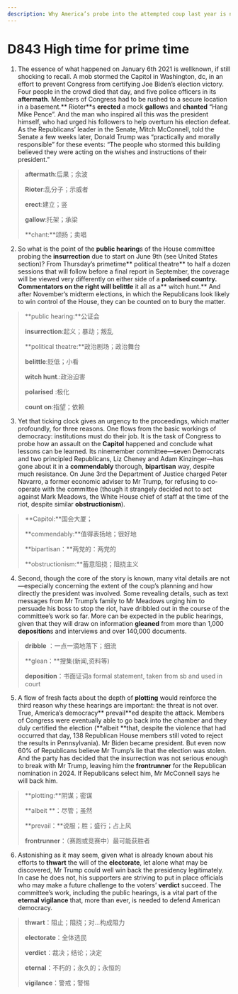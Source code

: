 ```yaml
---
description: Why America’s probe into the attempted coup last year is needed, before it’s too late 
---
```


# D843 High time for prime time 
1. The essence of what happened on January 6th 2021 is wellknown, if still shocking to recall. A mob stormed the Capitol in Washington, dc, in an effort to prevent Congress from certifying Joe Biden’s election victory. Four people in the crowd died that day, and five police officers in its **aftermath**. Members of Congress had to be rushed to a secure location in a basement.** Rioter**s **erected** a mock **gallow**s and **chanted** “Hang Mike Pence”. And the man who inspired all this was the president himself, who had urged his followers to help overturn his election defeat. As the Republicans’ leader in the Senate, Mitch McConnell, told the Senate a few weeks later, Donald Trump was “practically and morally responsible” for these events: “The people who stormed this building believed they were acting on the wishes and instructions of their president.”

> **aftermath**:后果；余波
 > 
> **Rioter**:乱分子；示威者
 > 
> **erect**:建立；竖
 > 
> **gallow**:托架；承梁
 > 
> **chant:**颂扬；卖唱
 > 

2. So what is the point of the **public hearing**s of the House committee probing the **insurrection** due to start on June 9th (see United States section)? From Thursday’s prime­time** political theatre** to half a dozen sessions that will follow before a final report in September, the coverage will be viewed very differently on either side of a **polarised **country. Commentators on the right will** belittle** it all as a** witch hunt.** And after November’s midterm elections, in which the Republicans look likely to win control of the House, they can be counted on to bury the matter.

> **public hearing:**公证会
 > 
> **insurrection**:起义；暴动；叛乱
 > 
> **political theatre:**政治剧场；政治舞台
 > 
> **belittle**:贬低；小看
 > 
> **witch hunt**.:政治迫害
 > 
> **polarised** :极化
 > 
> **count on**:指望；依赖
 > 

3. Yet that ticking clock gives an urgency to the proceedings, which matter profoundly, for three reasons. One flows from the basic workings of democracy: institutions must do their job. It is the task of Congress to probe how an assault on the **Capitol** happened and conclude what lessons can be learned. Its nine­member committee—seven Democrats and two principled Republicans, Liz Cheney and Adam Kinzinger—has gone about it in a **commendably** thorough, **bipartisan** way, despite much resistance. On June 3rd the Department of Justice charged Peter Navarro, a former economic adviser to Mr Trump, for refusing to  co­operate with the committee (though it strangely decided not to act against Mark Meadows, the White House chief of staff at the time of the riot, despite similar **obstructionism**).

> **Capitol:**国会大厦；
 > 
> **commendably:**值得表扬地；很好地
 > 
> **bipartisan：**两党的：两党的
 > 
> **obstructionism:**蓄意阻挠；阻挠主义
 > 

4. Second, though the core of the story is known, many vital details are not—especially concerning the extent of the coup’s planning and how directly the president was involved. Some revealing details, such as text messages from Mr Trump’s family to Mr Meadows urging him to persuade his boss to stop the riot, have dribbled out in the course of the committee’s work so far. More can be expected in the public hearings, given that they will draw on information **gleaned** from more than 1,000 **deposition**s and interviews and over 140,000 documents.

> **dribble** ：一点一滴地落下；细流
 > 
> **glean：**搜集(新闻,资料等)
 > 
> **deposition**：书面证词a formal statement, taken from sb and used in court
 > 

5. A flow of fresh facts about the depth of **plotting** would reinforce the third reason why these hearings are important: the threat is not over. True, America’s democracy** prevail**ed despite the attack. Members of Congress were eventually able to go back into the chamber and they duly certified the election (**albeit **that, despite the violence that had occurred that day, 138 Republican House members still voted to reject the results in Pennsylvania). Mr Biden became president. But even now 60% of Republicans believe Mr Trump’s lie that the election was stolen. And the party has decided that the insurrection was not serious enough to break with Mr Trump, leaving him the **front­runner** for the Republican nomination in 2024. If Republicans select him, Mr McConnell says he will back him.

> **plotting:**阴谋；密谋
 > 
> **albeit **：尽管；虽然
 > 
> **prevail：**说服；胜；盛行；占上风
 > 
> **front­runner**：（赛跑或竞赛中）最可能获胜者
 > 

6. Astonishing as it may seem, given what is already known about his efforts to **thwart** the will of the **electorate**, let alone what may be discovered, Mr Trump could well win back the presidency legitimately. In case he does not, his supporters are striving to put in place officials who may make a future challenge to the voters’ **verdict** succeed. The committee’s work, including the public hearings, is a vital part of the **eternal vigilance** that, more than ever, is needed to defend American democracy.

> **thwart**：阻止；阻挠；对…构成阻力
 > 
> **electorate**：全体选民
 > 
> **verdict**：裁决；结论；决定
 > 
> **eternal**：不朽的；永久的；永恒的
 > 
> **vigilance**：警戒；警惕
 > 

